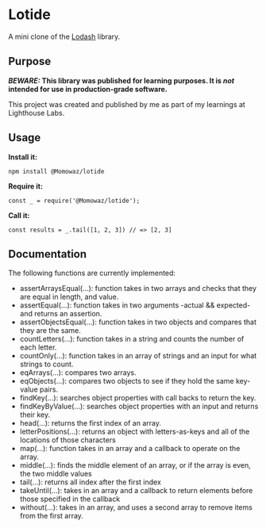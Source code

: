 # Lotide

A mini clone of the [Lodash](https://lodash.com) library.

## Purpose

**_BEWARE:_ This library was published for learning purposes. It is _not_ intended for use in production-grade software.**

This project was created and published by me as part of my learnings at Lighthouse Labs. 

## Usage

**Install it:**

`npm install @Momowaz/lotide`

**Require it:**

`const _ = require('@Momowaz/lotide');`

**Call it:**

`const results = _.tail([1, 2, 3]) // => [2, 3]`

## Documentation

The following functions are currently implemented:

* assertArraysEqual(...): function takes in two arrays and checks that they are equal in length, and value.
* assertEqual(...): function takes in two arguments -actual && expected- and returns an assertion.
* assertObjectsEqual(...): function takes in two objects and compares that they are the same.
* countLetters(...): function takes in a string and counts the number of each letter.
* countOnly(...): function takes in an array of strings and an input for what strings to count.
* eqArrays(...): compares two arrays.
* eqObjects(...): compares two objects to see if they hold the same key-value pairs.
* findKey(...): searches object properties with call backs to return the key.
* findKeyByValue(...): searches object properties with an input and returns their key.
* head(...): returns the first index of an array.
* letterPositions(...): returns an object with letters-as-keys and all of the locations of those characters
* map(...): function takes in an array and a callback to operate on the array.
* middle(...): finds the middle element of an array, or if the array is even, the two middle values
* tail(...): returns all index after the first index
* takeUntil(...): takes in an array and a callback to return elements before those specified in the callback
* without(...): takes in an array, and uses a second array to remove items from the first array.